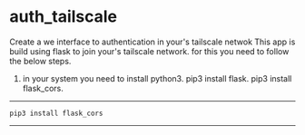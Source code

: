 # auth_tailscale
Create a we interface to authentication in your's tailscale netwok 
This app is build using flask to join your's tailscale network.
for this you need to follow the below steps.
1. in your system you need to install python3.
     pip3 install flask.
     pip3 install flask_cors.
     

---
    pip3 install flask_cors

---

